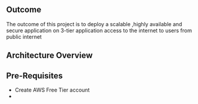 ## Outcome
The outcome of this project is to deploy a scalable ,highly available and secure application on 3-tier application access to the internet to users from public internet


## Architecture Overview



















## Pre-Requisites
- Create AWS Free Tier account
- 
